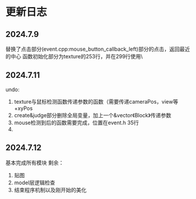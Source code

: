 # 更新日志

## 2024.7.9
替换了点击部分(event.cpp:mouse_button_callback_left)部分的点击，返回最近的中心
函数初始化部分为texture的253行，并在299行使用\


## 2024.7.11
undo:
1. texture与鼠标检测函数传递参数的函数（需要传递cameraPos，view等+xyPos
2. create&judge部分删除全局变量，加上一个&vector《Block》传递参数
3. mouse检测到后的函数需要完成，位置在event.h 35行
4. 


## 2024.7.12
基本完成所有模块
剩余：
1. 贴图
2. model层逻辑检查
3. 结束程序机制以及刚开始的美化